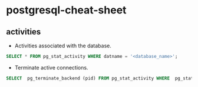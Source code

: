 # postgresql-cheat-sheet


## activities

* Activities associated with the database.

```sql
SELECT * FROM pg_stat_activity WHERE datname = '<database_name>';
```

* Terminate active connections.

```sql
SELECT	pg_terminate_backend (pid) FROM	pg_stat_activity WHERE	pg_stat_activity.datname = '<database_name>';
```